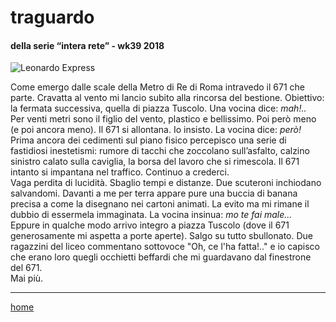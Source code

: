# traguardo  

#### della serie “intera rete” - wk39 2018  
![](https://drive.google.com/uc?id=1pZu5fGHPB0Plz1EsnVtY7tx_Adjlm725 "Leonardo Express")   
<!--- /interarete090.png  --->  

Come emergo dalle scale della Metro di Re di Roma intravedo il 671 che parte. Cravatta al vento mi lancio subito alla rincorsa del bestione. Obiettivo: la fermata successiva, quella di piazza Tuscolo. Una vocina dice: *mah!..*  
Per venti metri sono il figlio del vento, plastico e bellissimo. Poi però meno (e poi ancora meno). Il 671 si allontana. Io insisto. La vocina dice: *però!*  
Prima ancora dei cedimenti sul piano fisico percepisco una serie di fastidiosi inestetismi: rumore di tacchi che zoccolano sull’asfalto, calzino sinistro calato sulla caviglia, la borsa del lavoro che si rimescola. Il 671 intanto si impantana nel traffico. Continuo a crederci.  
Vaga perdita di lucidità. Sbaglio tempi e distanze. Due scuteroni inchiodano salvandomi. Davanti a me per terra appare pure una buccia di banana precisa a come la disegnano nei cartoni animati. La evito ma mi rimane il dubbio di essermela immaginata. La vocina insinua: *mo te fai male...*    
Eppure in qualche modo arrivo integro a piazza Tuscolo (dove il 671 generosamente mi aspetta a porte aperte). Salgo su tutto sbullonato. Due ragazzini del liceo commentano sottovoce "Oh, ce l'ha fatta!.." e io capisco che erano loro quegli occhietti beffardi che mi guardavano dal finestrone del 671.  
Mai più.  

---  
[home](/interarete.md) 
